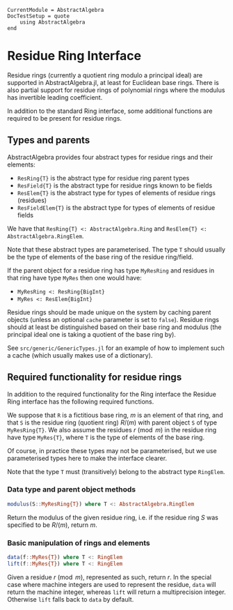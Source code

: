 ```@meta
CurrentModule = AbstractAlgebra
DocTestSetup = quote
    using AbstractAlgebra
end
```

# Residue Ring Interface

Residue rings (currently a quotient ring modulo a principal ideal) are
supported in AbstractAlgebra.jl, at least for Euclidean base rings. There is
also partial support for residue rings of polynomial rings where the modulus
has invertible leading coefficient.

In addition to the standard Ring interface, some additional functions are
required to be present for residue rings.

## Types and parents

AbstractAlgebra provides four abstract types for residue rings and their elements:

  * `ResRing{T}` is the abstract type for residue ring parent types
  * `ResField{T}` is the abstract type for residue rings known to be fields
  * `ResElem{T}` is the abstract type for types of elements of residue rings (residues)
  * `ResFieldElem{T}` is the abstract type for types of elements of residue fields

We have that `ResRing{T} <: AbstractAlgebra.Ring` and 
`ResElem{T} <: AbstractAlgebra.RingElem`.

Note that these abstract types are parameterised. The type `T` should usually be the type
of elements of the base ring of the residue ring/field.

If the parent object for a residue ring has type `MyResRing` and residues in that ring
have type `MyRes` then one would have:

  * `MyResRing <: ResRing{BigInt}`
  * `MyRes <: ResElem{BigInt}`

Residue rings should be made unique on the system by caching parent objects (unless
an optional `cache` parameter is set to `false`). Residue rings should at least be
distinguished based on their base ring and modulus (the principal ideal one is taking
a quotient of the base ring by).

See `src/generic/GenericTypes.jl` for an example of how to implement such a cache (which
usually makes use of a dictionary).

## Required functionality for residue rings

In addition to the required functionality for the Ring interface the Residue Ring
interface has the following required functions.

We suppose that `R` is a fictitious base ring, $m$ is an element of that ring, and that
`S` is the residue ring (quotient ring) $R/(m)$ with parent object `S` of type
`MyResRing{T}`. We also assume the residues $r \pmod{m}$ in the residue ring have type
`MyRes{T}`, where `T` is the type of elements of the base ring.

Of course, in practice these types may not be parameterised, but we use parameterised
types here to make the interface clearer.

Note that the type `T` must (transitively) belong to the abstract type `RingElem`.

### Data type and parent object methods

```julia
modulus(S::MyResRing{T}) where T <: AbstractAlgebra.RingElem
```

Return the modulus of the given residue ring, i.e. if the residue ring $S$ was specified
to be $R/(m)$, return $m$.

### Basic manipulation of rings and elements

```julia
data(f::MyRes{T}) where T <: RingElem
lift(f::MyRes{T}) where T <: RingElem
```

Given a residue $r \pmod{m}$, represented as such, return $r$. In the special
case where machine integers are used to represent the residue, `data` will
return the machine integer, whereas `lift` will return a multiprecision
integer. Otherwise `lift` falls back to `data` by default.

